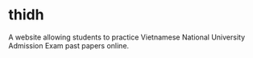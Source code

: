# thidh
A website allowing students to practice Vietnamese National
University Admission Exam past papers online.
